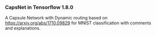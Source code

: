 ### CapsNet in Tensorflow 1.8.0

A Capsule Network with Dynamic routing based on https://arxiv.org/abs/1710.09829 for MNIST classification with comments and explanations.